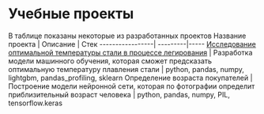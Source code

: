 # Учебные проекты

В таблице показаны некоторые из разработанных проектов
Название проекта | Описание | Стек
-----------------| ---------|-----
[Исследование оптимальной температуры стали в процессе легирования](https://github.com/IldarGatinKzn/Educational/tree/main/Steel%20temperature_final) | Разработка модели машинного обучения, которая сможет предсказать оптимальную температуру плавления стали | python, pandas, numpy, lightgbm, pandas_profiling, sklearn
Определение возраста покупателей | Построение модели нейронной сети, которая по фотографии определит приблизительный возраст человека | python, pandas, numpy, PIL, tensorflow.keras
